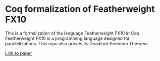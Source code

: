 # Coq formalization of Featherweight FX10

This is a formalization of the language Featherweight FX10 in Coq. Featherweight FX10 is a programming language designed for parallelizations. This repo also proves its Deadlock Freedom Theorem.

[Link to paper](http://web.cs.ucla.edu/~palsberg/paper/ppopp10.pdf)
